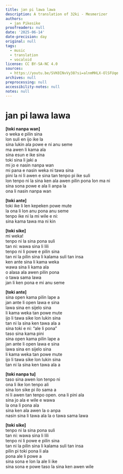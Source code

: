 ```yaml
---
title: jan pi lawa lawa
description: A translation of 32ki - Mesmerizer
authors:
  - jan Pikesike
proofreaders: null
date: '2025-06-14'
date-precision: day
original: null
tags:
  - music
  - translation
  - vocaloid
license: CC BY-SA-NC 4.0
sources:
  - https://youtu.be/SVK0INvVy38?si=alnmMHLX-OlSFUqe
archives: null
preprocessing: null
accessibility-notes: null
notes: null
---
```


# jan pi lawa lawa
**[toki nanpa wan]**  
o weka e pilin sina  
lon suli en ijo ike la  
sina lukin ala powe e ni anu seme  
ma awen li kama ala  
sina esun e ike sina  
toki sina li jaki a  
mi jo e nasin nanpa wan  
mi pana e nasin weka ni tawa sina  
pini la ni li awen e sina tan tenpo pi ike suli  
lon tenpo ni la sina ken ala awen pilin   pona lon ma ni  
sina sona powe e ala li anpa la  
ona li nasin nanpa wan  

**[toki ante]**  
toki ike li len kepeken powe mute  
la ona li lon anu pona anu seme  
tenpo ike ni la mi wile e ni:  
sina kama tawa ma ni kin  

**[toki sike]**  
mi weka!  
tenpo ni la sina pona suli  
tan ni: wawa sina li lili  
tenpo ni li powe e pilin sina  
tan ni la pilin sina li kalama suli tan insa  
ken ante sina li kama weka  
wawa sina li kama ala  
o alasa ala awen pilin pona  
o tawa sama lawa  
jan li ken pona e mi anu seme  

**[toki ante]**  
sina open kama pilin lape a  
jan ante li open lawa e sina  
lawa sina en sijelo sina  
li kama weka tan powe mute  
ijo li tawa sike lon lukin sina  
tan ni la sina ken tawa ala a  
sina toki e ni: “ale li pona”  
taso sina kama pini  
sina open kama pilin lape a  
jan ante li open lawa e sina  
lawa sina en sijelo sina  
li kama weka tan powe mute  
ijo li tawa sike lon lukin sina  
tan ni la sina ken tawa ala a  

**[toki nanpa tu]**  
taso sina awen lon tenpo ni  
ona li ike lon tenpo ali  
sina lon sike pi ilo sama a  
ni li awen tan tenpo open. ona li pini ala  
sina jo ala e wile e wawa  
la ona li pona ala  
sina ken ala awen la o anpa  
nasin sina li tawa ala la o tawa sama lawa  

**[toki sike]**  
tenpo ni la sina pona suli  
tan ni: wawa sina li lili  
tenpo ni li powe e pilin sina  
tan ni la pilin sina li kalama suli tan insa  
pilin pi toki pona li ala  
pona ale li powe a  
sina sona e lon la ale li ike  
sina sona e powe taso la sina ken awen wile  
